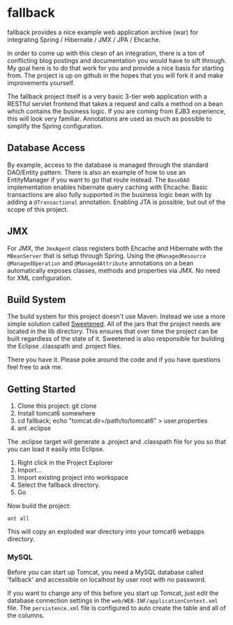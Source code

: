 fallback
========

fallback provides a nice example web application archive (war) for
integrating Spring / Hibernate / JMX / JPA / Ehcache.

In order to come up with this clean of an integration, there is a ton of
conflicting blog postings and documentation you would have to sift
through. My goal here is to do that work for you and provide a nice
basis for starting from. The project is up on github in the hopes that
you will fork it and make improvements yourself.

The fallback project itself is a very basic 3-tier web application with
a RESTful servlet frontend that takes a request and calls a method on 
a bean which contains the business logic. If you are coming from EJB3 
experience, this will look very familiar. Annotations are used as much
as possible to simplify the Spring configuration.

Database Access
---------------
By example, access to the database is managed through the standard
DAO/Entity pattern. There is also an example of how to use an
EntityManager if you want to go that route instead. The `BaseDAO`
implementation enables hibernate query caching with Ehcache. Basic
transactions are also fully supported in the business logic bean with by
adding a `@Transactional` annotation. Enabling JTA is possible, but out
of the scope of this project.

JMX
---
For JMX, the `JmxAgent` class registers both Ehcache and Hibernate with
the `MBeanServer` that is setup through Spring. Using the
`@ManagedResource` `@ManagedOperation` and `@ManagedAttribute`
annotations on a bean automatically exposes classes, methods and
properties via JMX. No need for XML configuration.

Build System
------------
The build system for this project doesn't use Maven. Instead we use a
more simple solution called
[Sweetened](http://sweetened.googlecode.com). All of the jars that the
project needs are located in the lib directory. This ensures that over
time the project can be built regardless of the state of it. Sweetened
is also responsible for building the Eclipse .classpath and .project files.

There you have it. Please poke around the code and if you have questions
feel free to ask me.

Getting Started
---------------

1. Clone this project: git clone 
2. Install tomcat6 somewhere
3. cd fallback; echo "tomcat.dir=/path/to/tomcat6" > user.properties
4. ant .eclipse

The .eclipse target will generate a .project and .classpath file
for you so that you can load it easily into Eclipse.

1. Right click in the Project Explorer
2. Import...
3. Import existing project into workspace
4. Select the fallback directory.
5. Go

Now build the project:

    ant all

This will copy an exploded war directory into your tomcat6 webapps
directory.

### MySQL

Before you can start up Tomcat, you need a MySQL database called
'fallback' and accessible on localhost by user root with no password.

If you want to change any of this before you start up Tomcat, just edit
the database connection settings in the `web/WEB-INF/applicationContext.xml` 
file. The `persistence.xml` file is configured to auto create the table and
all of the columns.
